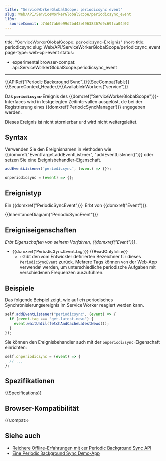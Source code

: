 ```yaml
---
title: "ServiceWorkerGlobalScope: periodicsync event"
slug: Web/API/ServiceWorkerGlobalScope/periodicsync_event
l10n:
  sourceCommit: b74d47ab6e99d2bd43ef9638367d9c69fca04402
---
```


---
title: "ServiceWorkerGlobalScope: periodicsync-Ereignis"
short-title: periodicsync
slug: Web/API/ServiceWorkerGlobalScope/periodicsync_event
page-type: web-api-event
status:

- experimental
browser-compat: api.ServiceWorkerGlobalScope.periodicsync_event

---

{{APIRef("Periodic Background Sync")}}{{SeeCompatTable}}{{SecureContext_Header}}{{AvailableInWorkers("service")}}

Das **`periodicsync`**-Ereignis des {{domxref("ServiceWorkerGlobalScope")}}-Interfaces wird in festgelegten Zeitintervallen ausgelöst, die bei der Registrierung eines {{domxref('PeriodicSyncManager')}} angegeben werden.

Dieses Ereignis ist nicht stornierbar und wird nicht weitergeleitet.

## Syntax

Verwenden Sie den Ereignisnamen in Methoden wie {{domxref("EventTarget.addEventListener", "addEventListener()")}} oder setzen Sie eine Ereignisbehandler-Eigenschaft.

```js
addEventListener("periodicsync", (event) => {});

onperiodicsync = (event) => {};
```

## Ereignistyp

Ein {{domxref("PeriodicSyncEvent")}}. Erbt von {{domxref("Event")}}.

{{InheritanceDiagram("PeriodicSyncEvent")}}

## Ereigniseigenschaften

_Erbt Eigenschaften von seinem Vorfahren, {{domxref("Event")}}_.

- {{domxref('PeriodicSyncEvent.tag')}} {{ReadOnlyInline}}
  - : Gibt den vom Entwickler definierten Bezeichner für dieses `PeriodicSyncEvent` zurück. Mehrere Tags können von der Web-App verwendet werden, um unterschiedliche periodische Aufgaben mit verschiedenen Frequenzen auszuführen.

## Beispiele

Das folgende Beispiel zeigt, wie auf ein periodisches Synchronisierungsereignis im Service Worker reagiert werden kann.

```js
self.addEventListener("periodicsync", (event) => {
  if (event.tag === "get-latest-news") {
    event.waitUntil(fetchAndCacheLatestNews());
  }
});
```

Sie können den Ereignisbehandler auch mit der `onperiodicsync`-Eigenschaft einrichten:

```js
self.onperiodicsync = (event) => {
  // ...
};
```

## Spezifikationen

{{Specifications}}

## Browser-Kompatibilität

{{Compat}}

## Siehe auch

- [Reichere Offline-Erfahrungen mit der Periodic Background Sync API](https://developer.chrome.com/docs/capabilities/periodic-background-sync)
- [Eine Periodic Background Sync Demo-App](https://webplatformapis.com/periodic_sync/periodicSync_improved.html)
